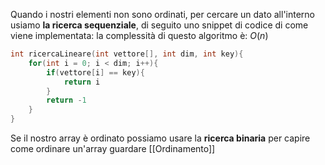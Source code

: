 Quando i nostri elementi non sono ordinati, per cercare un dato all'interno usiamo **la ricerca sequenziale**, di seguito uno snippet di codice di come viene implementata: 
la complessità di questo algoritmo è: $O(n)$
```c++
int ricercaLineare(int vettore[], int dim, int key){
	for(int i = 0; i < dim; i++){
		if(vettore[i] == key){
			return i
		}
		return -1
	}
}
```

Se il nostro array è ordinato possiamo usare la **ricerca binaria** per capire come ordinare un'array guardare [[Ordinamento]] 
